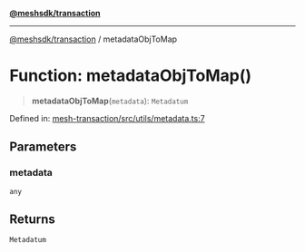 [**@meshsdk/transaction**](../README.md)

***

[@meshsdk/transaction](../globals.md) / metadataObjToMap

# Function: metadataObjToMap()

> **metadataObjToMap**(`metadata`): `Metadatum`

Defined in: [mesh-transaction/src/utils/metadata.ts:7](https://github.com/MeshJS/mesh/blob/1abde1553cbd7cf2cf4e40197fc0de9e4a7d0f49/packages/mesh-transaction/src/utils/metadata.ts#L7)

## Parameters

### metadata

`any`

## Returns

`Metadatum`
